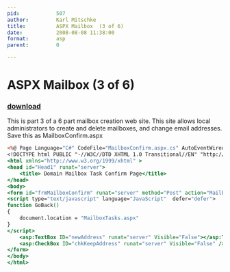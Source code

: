 ```yaml
---
pid:            507
author:         Karl Mitschke
title:          ASPX Mailbox  (3 of 6)
date:           2008-08-08 11:38:00
format:         asp
parent:         0

---
```


# ASPX Mailbox  (3 of 6)

### [download](//scripts/507.asp)

This is part 3 of a 6 part mailbox creation web site.
This site allows local administrators to create and delete mailboxes, and change email addresses.  Save this as MailboxConfirm.aspx

```asp
<%@ Page Language="C#" CodeFile="MailboxConfirm.aspx.cs" AutoEventWireup="true" Inherits="MailboxConfirm" ClassName = "MailboxConfirm" %>
<!DOCTYPE html PUBLIC "-//W3C//DTD XHTML 1.0 Transitional//EN" "http://www.w3.org/TR/xhtml1/DTD/xhtml1-transitional.dtd">
<html xmlns="http://www.w3.org/1999/xhtml" >
<head id="Head1" runat="server">
    <title> Domain Mailbox Task Confirm Page</title>
</head>
<body>
<form id="frmMailboxConfirm" runat="server" method="Post" action="MailboxTaskResults.aspx">
<script type="text/javascript" language="JavaScript"  defer="defer">
function GoBack()
{
	document.location = "MailboxTasks.aspx"
}
</script>
    <asp:TextBox ID="newAddress" runat="server" Visible="False"></asp:TextBox>
    <asp:CheckBox ID="chkKeepAddress" runat="server" Visible="False" />
</form>
</body>
</html>
```
